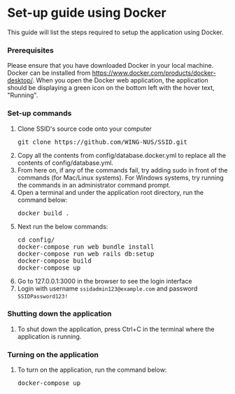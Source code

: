 Set-up guide using Docker
=======================

This guide will list the steps required to setup the application using Docker. 

### Prerequisites

Please ensure that you have downloaded Docker in your local machine. Docker can be installed from https://www.docker.com/products/docker-desktop/. When you open the Docker web application, the application should be displaying a green icon on the bottom left with the hover text, "Running". 

### Set-up commands
1. Clone SSID's source code onto your computer
    <pre>git clone https://github.com/WING-NUS/SSID.git</pre>
2. Copy all the contents from config/database.docker.yml to replace all the contents of config/database.yml.
3. From here on, if any of the commands fail, try adding sudo in front of the commands (for Mac/Linux systems). For Windows systems, try running the commands in an administrator command prompt.
4. Open a terminal and under the application root directory, run the command below:
    <pre>docker build .</pre>
5. Next run the below commands:
    <pre>cd config/
   docker-compose run web bundle install
   docker-compose run web rails db:setup
   docker-compose build 
   docker-compose up</pre>
6. Go to 127.0.0.1:3000 in the browser to see the login interface
7. Login with username `ssidadmin123@example.com` and password `SSIDPassword123!`

### Shutting down the application
1. To shut down the application, press Ctrl+C in the terminal where the application is running.

### Turning on the application
1. To turn on the application, run the command below:
    <pre>docker-compose up</pre>